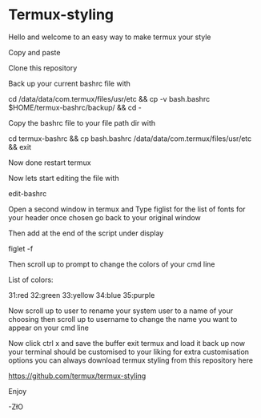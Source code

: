 # Termux-styling
Hello and welcome to an easy way to make termux your style

Copy and paste

Clone this repository


Back up your current bashrc file with 

cd /data/data/com.termux/files/usr/etc && cp -v bash.bashrc $HOME/termux-bashrc/backup/ && cd -

Copy the bashrc file to your file path dir with

cd termux-bashrc && cp bash.bashrc /data/data/com.termux/files/usr/etc && exit

Now done restart termux 

Now lets start editing the file with 

edit-bashrc

Open a second window in termux and Type figlist for the list of fonts for your header once chosen go back to your original window 

Then add at the end of the script under display

figlet -f <font> <nameforheader>

Then scroll up to prompt to change the colors of your cmd line 

List of colors: 

31:red
32:green
33:yellow
34:blue
35:purple

Now scroll up to user to rename your system user to a  name of your choosing then scroll up to username to change the name you want to appear on your cmd line

Now click ctrl x and save the buffer exit termux and load it back up now your terminal should be customised to your liking for extra customisation options you can always download termux styling from this repository here 

https://github.com/termux/termux-styling

Enjoy

-ZłO
